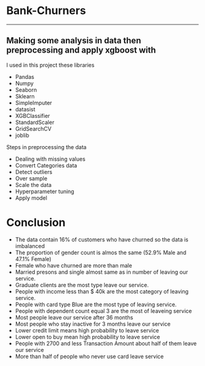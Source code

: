 # Bank-Churners
-------------------
## Making some analysis in data then preprocessing and apply xgboost with

<p>I used in this project these libraries</p>
<ul>
  <li>Pandas</li>
  <li>Numpy</li>
  <li>Seaborn</li>
  <li>Sklearn</li>
  <li>SimpleImputer</li>
  <li>datasist</li>
  <li>XGBClassifier</li>
  <li>StandardScaler</li>
  <li>GridSearchCV</li>
  <li>joblib</li>
</ul>

<p>Steps in preprocessing the data</p>
<ul>
  <li>Dealing with missing values</li>
  <li>Convert Categories data</li>
  <li>Detect outliers</li>
  <li>Over sample</li>
  <li>Scale the data</li>
  <li>Hyperparameter tuning</li>
  <li>Apply model</li>
</ul>

# Conclusion 

- The data contain 16% of customers who have churned so the data is imbalanced
- The proportion of gender count is almos the same (52.9% Male and 47.1% Female)
- Female who have churned are more than male
- Married presons and single almost same as in number of leaving our service.
- Graduate clients are the most type leave our service.
- People with income less than $ 40k are the most category of leaving service.
- People with card type Blue are the most type of leaving service.
- People with dependent count equal 3 are the most of leaveing service
- Most people leave our service after 36 months
- Most people who stay inactive for 3 months leave our service
- Lower credit limit means high probability to leave service
- Lower open to buy mean high probability to leave service
- People with 2700 and less Transaction Amount about half of them leave our service
- More than half of people who never use card leave service

